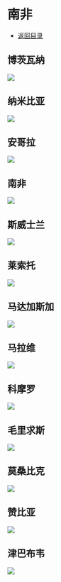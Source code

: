 # 南非
+ [返回目录](../README.md)
## 博茨瓦纳
![](博茨瓦纳.webp)
## 纳米比亚
![](纳米比亚.webp)
## 安哥拉
![](安哥拉.webp)
## 南非
![](南非.webp)
## 斯威士兰
![](斯威士兰.webp)
## 莱索托
![](莱索托.webp)
## 马达加斯加
![](马达加斯加.webp)
## 马拉维
![](马拉维.webp)
## 科摩罗
![](科摩罗.webp)
## 毛里求斯
![](毛里求斯.webp)
## 莫桑比克
![](莫桑比克.webp)
## 赞比亚
![](赞比亚.webp)
## 津巴布韦
![](津巴布韦.webp)